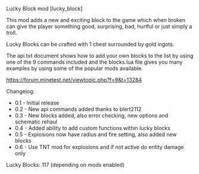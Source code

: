 Lucky Block mod [lucky_block]

This mod adds a new and exciting block to the game which when broken can give
the player something good, surprising, bad, hurtful or just simply a troll.

Lucky Blocks can be crafted with 1 chest surrounded by gold ingots.

The api.txt document shows how to add your own blocks to the list by using
one of the 9 commands included and the blocks.lua file gives you many examples
by using some of the popular mods available.

https://forum.minetest.net/viewtopic.php?f=9&t=13284

Changelog:

- 0.1 - Initial release
- 0.2 - New api commands added thanks to blert2112
- 0.3 - New blocks added, also error checking, new options and schematic rehaul
- 0.4 - Added ability to add custom functions within lucky blocks
- 0.5 - Explosions now have radius and fire setting, also added new blocks
- 0.6 - Use TNT mod for explosions and if not active do entity damage only

Lucky Blocks: 117 (depending on mods enabled)
